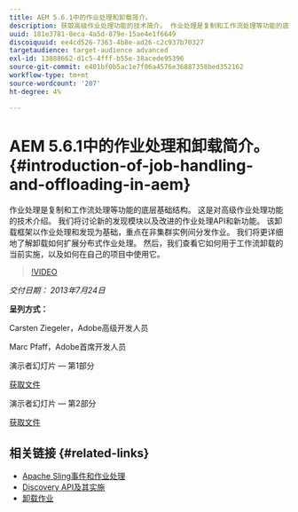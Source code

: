 ```yaml
---
title: AEM 5.6.1中的作业处理和卸载简介。
description: 获取高级作业处理功能的技术简介。 作业处理是复制和工作流处理等功能的底层基础结构。 了解发现模块以及改进的作业处理API和新功能。
uuid: 181e3781-8eca-4a5d-879e-15ae4e1f6649
discoiquuid: ee4cd526-7363-4b8e-ad26-c2c937b70327
targetaudience: target-audience advanced
exl-id: 13888662-d1c5-4fff-b55e-38acede95396
source-git-commit: e401bf0b5ac1e7f06a4576e36887358bed352162
workflow-type: tm+mt
source-wordcount: '207'
ht-degree: 4%

---
```


# AEM 5.6.1中的作业处理和卸载简介。 {#introduction-of-job-handling-and-offloading-in-aem}

作业处理是复制和工作流处理等功能的底层基础结构。 这是对高级作业处理功能的技术介绍。 我们将讨论新的发现模块以及改进的作业处理API和新功能。 该卸载框架以作业处理和发现为基础，重点在非集群实例间分发作业。 我们将更详细地了解卸载如何扩展分布式作业处理。 然后，我们查看它如何用于工作流卸载的当前实施，以及如何在自己的项目中使用它。

>[!VIDEO](https://video.tv.adobe.com/v/19580/?quality=9)

*交付日期： 2013年7月24日*

**呈列方式：**

Carsten Ziegeler，Adobe高级开发人员

Marc Pfaff，Adobe首席开发人员

演示者幻灯片 — 第1部分

[获取文件](assets/jobhandling.pdf)

演示者幻灯片 — 第2部分

[获取文件](assets/offloading.pdf)

## 相关链接 {#related-links}

* [Apache Sling事件和作业处理](https://sling.apache.org/documentation/bundles/apache-sling-eventing-and-job-handling.html)
* [Discovery API及其实施](https://sling.apache.org/documentation/bundles/discovery-api-and-impl.html)
* [卸载作业](https://docs.adobe.com/docs/en/cq/current/deploying/offloading.html)
